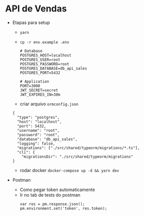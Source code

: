 # API de Vendas

- Etapas para setup

  - `yarn`
  - `cp -r env.example .env`

    ```
    # Database
    POSTGRES_HOST=localhost
    POSTGRES_USER=root
    POSTGRES_PASSWORD=root
    POSTGRES_DATABASE=db_api_sales
    POSTGRES_PORT=5432

    # Application
    PORT=3000
    JWT_SECRET=secret
    JWT_EXPIRES_IN=30m
    ```

  - criar arquivo `ormconfig.json`

  ```
  {
    "type": "postgres",
    "host": "localhost",
    "port": 5432,
    "username": "root",
    "password": "root",
    "database": "db_api_sales",
    "logging": false,
    "migrations": ["./src/shared/typeorm/migrations/*.ts"],
    "cli": {
      "migrationsDir": "./src/shared/typeorm/migrations"
  }

  ```

  - rodar docker `docker-compose up -d && yarn dev`

- Postman
  - Como pegar token automaticamente
  - Ir no tab de tests do postman
    ```
    var res = pm.response.json();
    pm.environment.set('token', res.token);
    ```
